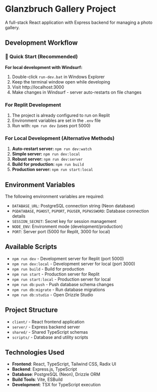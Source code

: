 # Glanzbruch Gallery Project

A full-stack React application with Express backend for managing a photo gallery.

## Development Workflow

### 🚀 Quick Start (Recommended)
**For local development with Windsurf:**
1. Double-click `run-dev.bat` in Windows Explorer
2. Keep the terminal window open while developing
3. Visit http://localhost:3000
4. Make changes in Windsurf - server auto-restarts on file changes

### For Replit Development
1. The project is already configured to run on Replit
2. Environment variables are set in the `.env` file
3. Run with: `npm run dev` (uses port 5000)

### For Local Development (Alternative Methods)
1. **Auto-restart server:** `npm run dev:watch`
2. **Simple server:** `npm run dev:local`
3. **Robust server:** `npm run dev:server`
4. **Build for production:** `npm run build`
5. **Production server:** `npm run start:local`

## Environment Variables

The following environment variables are required:

- `DATABASE_URL`: PostgreSQL connection string (Neon database)
- `PGDATABASE`, `PGHOST`, `PGPORT`, `PGUSER`, `PGPASSWORD`: Database connection details
- `SESSION_SECRET`: Secret key for session management
- `NODE_ENV`: Environment mode (development/production)
- `PORT`: Server port (5000 for Replit, 3000 for local)

## Available Scripts

- `npm run dev` - Development server for Replit (port 5000)
- `npm run dev:local` - Development server for local (port 3000)
- `npm run build` - Build for production
- `npm run start` - Production server for Replit
- `npm run start:local` - Production server for local
- `npm run db:push` - Push database schema changes
- `npm run db:migrate` - Run database migrations
- `npm run db:studio` - Open Drizzle Studio

## Project Structure

- `client/` - React frontend application
- `server/` - Express backend server
- `shared/` - Shared TypeScript schemas
- `scripts/` - Database and utility scripts

## Technologies Used

- **Frontend**: React, TypeScript, Tailwind CSS, Radix UI
- **Backend**: Express.js, TypeScript
- **Database**: PostgreSQL (Neon), Drizzle ORM
- **Build Tools**: Vite, ESBuild
- **Development**: TSX for TypeScript execution
